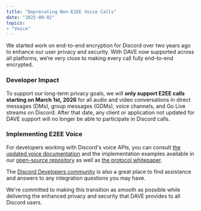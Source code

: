 ```yaml
---
title: "Deprecating Non-E2EE Voice Calls"
date: "2025-09-02"
topics:
- "Voice"
---
```


We started work on end-to-end encryption for Discord over two years ago to enhance our user privacy and security. With
DAVE now supported across all platforms, we’re very close to making every call fully end-to-end encrypted.

### Developer Impact

To support our long-term privacy goals, we will **only support E2EE calls starting on March 1st, 2026** for all audio 
and video conversations in direct messages (DMs), group messages (GDMs), voice channels, and Go Live streams on 
Discord. After that date, any client or application not updated for DAVE support will no longer be able to 
participate in Discord calls.

### Implementing E2EE Voice

For developers working with Discord's voice APIs, you can consult 
[the updated voice documentation](/docs/topics/voice-connections)
and the implementation examples available in our [open-source repository](https://github.com/discord/libdave) as 
well as [the protocol whitepaper](https://github.com/discord/dave-protocol). 

The [Discord Developers community](https://discord.gg/discord-developers) is also a
great place to find assistance and answers to any integration questions you may have.

We're committed to making this transition as smooth as possible while delivering the enhanced privacy and security that 
DAVE provides to all Discord users.
